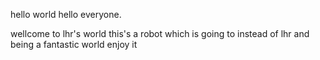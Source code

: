 hello world hello everyone.         

wellcome to lhr's world
this's a robot which is going to instead of lhr 
and
being a fantastic world
enjoy it

